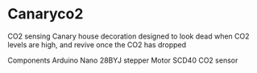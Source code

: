 # Canaryco2
CO2 sensing Canary house decoration designed to look dead when CO2 levels are high, and revive once the CO2 has dropped

Components
Arduino Nano
28BYJ stepper Motor
SCD40 CO2 sensor
